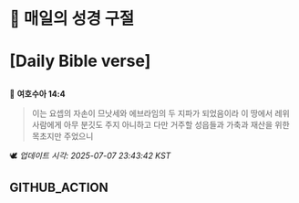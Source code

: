 # 🙏 매일의 성경 구절
# [Daily Bible verse]
##
<!-- START_BIBLE_VERSE -->
📖 **여호수아 14:4**
> 이는 요셉의 자손이 므낫세와 에브라임의 두 지파가 되었음이라 이 땅에서 레위 사람에게 아무 분깃도 주지 아니하고 다만 거주할 성읍들과 가축과 재산을 위한 목초지만 주었으니

🕊️ _업데이트 시각: 2025-07-07 23:43:42 KST_
  <!-- END_BIBLE_VERSE -->
## GITHUB_ACTION
